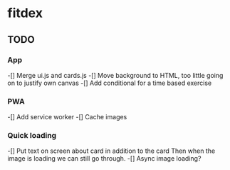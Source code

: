 # fitdex

## TODO
### App
-[] Merge ui.js and cards.js
-[] Move background to HTML, too little going on to justify own canvas
-[] Add conditional for a time based exercise

### PWA
-[] Add service worker
-[] Cache images

### Quick loading
-[] Put text on screen about card in addition to the card
Then when the image is loading we can still go through.
-[] Async image loading?

